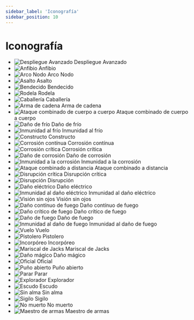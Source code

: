 ```yaml
---
sidebar_label: 'Iconografía'
sidebar_position: 10
---
```


# Iconografía

* ![Despliegue Avanzado][Advance Deployment] Despliegue Avanzado
* ![Anfibio][Amphibious] Anfibio
* ![Arco Nodo][Arc Node] Arco Nodo
* ![Asalto][Assault] Asalto
* ![Bendecido][Blessed] Bendecido
* ![Rodela][Buckler] Rodela
* ![Caballería][Cavalry] Caballería
* ![Arma de cadena][Chain Weapon] Arma de cadena
* ![Ataque combinado de cuerpo a cuerpo][CMA] Ataque combinado de cuerpo a cuerpo
* ![Daño de frío][Cold DAM] Daño de frío
* ![Inmunidad al frío][Cold IMM] Inmunidad al frío
* ![Constructo][Construct] Constructo
* ![Corrosión contínua][Corrosion CONT] Corrosión contínua
* ![Corrosión crítica][Corrosion CRIT] Corrosión crítica
* ![Daño de corrosión][Corrosion DAM] Daño de corrosión
* ![Inmunidad a la corrosión][Corrosion IMM] Inmunidad a la corrosión
* ![Ataque combinado a distancia][CRA] Ataque combinado a distancia
* ![Disrupción crítica][Disruption CRIT] Disrupción crítica
* ![Disrupción][Disruption] Disrupción
* ![Daño eléctrico][Electric DAM] Daño eléctrico
* ![Inmunidad al daño eléctrico][Electric IMM] Inmunidad al daño eléctrico
* ![Visión sin ojos][Eyeless Sight] Visión sin ojos
* ![Daño contínuo de fuego][Fire CONT] Daño contínuo de fuego
* ![Daño crítico de fuego][Fire CRIT] Daño crítico de fuego
* ![Daño de fuego][Fire DAM] Daño de fuego
* ![Inmunidad al daño de fuego][Fire IMM] Inmunidad al daño de fuego
* ![Vuelo][Flight] Vuelo
* ![Pistolero][Gunfighter] Pistolero
* ![Incorpóreo][Incorporeal] Incorpóreo
* ![Mariscal de Jacks][Jack Marshal] Mariscal de Jacks
* ![Daño mágico][Magical DAM] Daño mágico
* ![Oficial][Officer] Oficial
* ![Puño abierto][Open Fist] Puño abierto
* ![Parar][Parry] Parar
* ![Explorador][Pathfinder] Explorador
* ![Escudo][Shield] Escudo
* ![Sin alma][Soulless] Sin alma
* ![Sigilo][Stealth] Sigilo
* ![No muerto][Undead] No muerto
* ![Maestro de armas][Weapon Master] Maestro de armas

[Advance Deployment]: /img/card-icons/48px-AD_symbol.jpg
[Amphibious]: /img/card-icons/48px-Amphibious_symbol.jpg
[Arc Node]: /img/card-icons/48px-Arc_Node_symbol.jpg
[Assault]: /img/card-icons/48px-Assault_symbol.jpg
[Blessed]: /img/card-icons/48px-Blessed_symbol.jpg
[Buckler]: /img/card-icons/48px-Buckler_symbol.jpg
[Cavalry]: /img/card-icons/48px-Cavalry_symbol.jpg
[Chain Weapon]: /img/card-icons/48px-Chain_Weapon_symbol.jpg
[CMA]: /img/card-icons/48px-CMA_symbol.jpg
[Cold DAM]: /img/card-icons/48px-Cold_DAM_symbol.jpg
[Cold Imm]: /img/card-icons/48px-Cold_Imm_symbol.jpg
[Construct]: /img/card-icons/48px-Construct_symbol.jpg
[Corrosion CONT]: /img/card-icons/48px-Corrosion_CONT_symbol.jpg
[Corrosion CRIT]: /img/card-icons/48px-Corrosion_CRIT_symbol.jpg
[Corrosion DAM]: /img/card-icons/48px-Corrosion_DAM_symbol.jpg
[Corrosion IMM]: /img/card-icons/48px-Corrosion_Imm_symbol.jpg
[CRA]: /img/card-icons/48px-CRA_symbol.jpg
[Disruption CRIT]: /img/card-icons/48px-Disruption_CRIT_symbol.jpg
[Disruption]: /img/card-icons/48px-Disruption_symbol.jpg
[Electric DAM]: /img/card-icons/48px-Electricity_dam_symbol.jpg
[Electric IMM]: /img/card-icons/48px-Electricity_Imm_symbol.jpg
[Eyeless Sight]: /img/card-icons/48px-Eyeless_Sight_symbol.jpg
[Fire CONT]: /img/card-icons/48px-Fire_CONT_symbol.jpg
[Fire CRIT]: /img/card-icons/48px-Fire_CRIT_symbol.jpg
[Fire DAM]: /img/card-icons/48px-Fire_DAM_symbol.jpg
[Fire IMM]: /img/card-icons/48px-Fire_Imm_symbol.jpg
[Flight]: /img/card-icons/48px-Flight_symbol.jpg
[Gunfighter]: /img/card-icons/48px-Gunfighter_symbol.jpg
[Incorporeal]: /img/card-icons/48px-Incorporeal_symbol.jpg
[Jack Marshal]: /img/card-icons/48px-Jack_Marshal_symbol.jpg
[Magical DAM]: /img/card-icons/48px-Magical_DAM_symbol.jpg
[Officer]: /img/card-icons/48px-Officer_symbol.jpg
[Open Fist]: /img/card-icons/48px-Open_Fist_symbol.jpg
[Parry]: /img/card-icons/48px-Parry_symbol.jpg
[Pathfinder]: /img/card-icons/48px-Pathfinder_symbol.jpg
[Shield]: /img/card-icons/48px-Shield_symbol.jpg
[Soulless]: /img/card-icons/48px-Soulless_symbol.jpg
[Stealth]: /img/card-icons/48px-Stealth_symbol.jpg
[Undead]: /img/card-icons/48px-Undead_symbol.jpg
[Weapon Master]: /img/card-icons/48px-Weapon_Master_symbol.jpg
